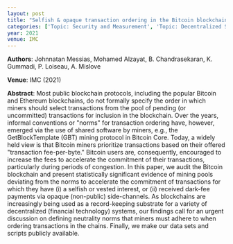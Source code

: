```yaml
---
layout: post
title: "Selfish & opaque transaction ordering in the Bitcoin blockchain: the case for chain neutrality"
categories: ['Topic: Security and Measurement', 'Topic: Decentralized Systems', '2021', 'Venue: IMC']
year: 2021
venue: IMC
---
```

**Authors**: Johnnatan Messias, Mohamed Alzayat, B. Chandrasekaran, K. Gummadi, P. Loiseau, A. Mislove

**Venue**: IMC (2021)

**Abstract**: Most public blockchain protocols, including the popular Bitcoin and Ethereum blockchains, do not formally specify the order in which miners should select transactions from the pool of pending (or uncommitted) transactions for inclusion in the blockchain. Over the years, informal conventions or "norms" for transaction ordering have, however, emerged via the use of shared software by miners, e.g., the GetBlockTemplate (GBT) mining protocol in Bitcoin Core. Today, a widely held view is that Bitcoin miners prioritize transactions based on their offered "transaction fee-per-byte." Bitcoin users are, consequently, encouraged to increase the fees to accelerate the commitment of their transactions, particularly during periods of congestion. In this paper, we audit the Bitcoin blockchain and present statistically significant evidence of mining pools deviating from the norms to accelerate the commitment of transactions for which they have (i) a selfish or vested interest, or (ii) received dark-fee payments via opaque (non-public) side-channels. As blockchains are increasingly being used as a record-keeping substrate for a variety of decentralized (financial technology) systems, our findings call for an urgent discussion on defining neutrality norms that miners must adhere to when ordering transactions in the chains. Finally, we make our data sets and scripts publicly available.
